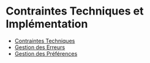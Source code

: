 # Contraintes Techniques et Implémentation

* [Contraintes Techniques](contraintes-techniques.md)
* [Gestion des Erreurs](gestion-des-erreurs.md)
* [Gestion des Préférences](gestion-des-preferences.md)

